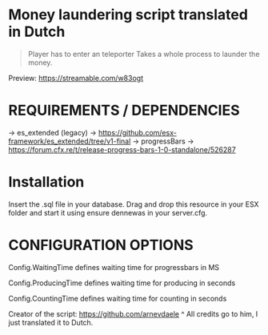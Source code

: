 # Money laundering script translated in Dutch
  > Player has to enter an teleporter 
  > Takes a whole process to launder the money.  
  
Preview: https://streamable.com/w83ogt

# REQUIREMENTS / DEPENDENCIES
-> es_extended (legacy) -> https://github.com/esx-framework/es_extended/tree/v1-final
-> progressBars -> https://forum.cfx.re/t/release-progress-bars-1-0-standalone/526287

# Installation
Insert the .sql file in your database. Drag and drop this resource in your ESX folder and start it using ensure dennewas in your server.cfg.

# CONFIGURATION OPTIONS

Config.WaitingTime defines waiting time for progressbars in MS

Config.ProducingTime defines waiting time for producing in seconds

Config.CountingTime defines waiting time for counting in seconds

Creator of the script: https://github.com/arnevdaele
^ All credits go to him, I just translated it to Dutch.
